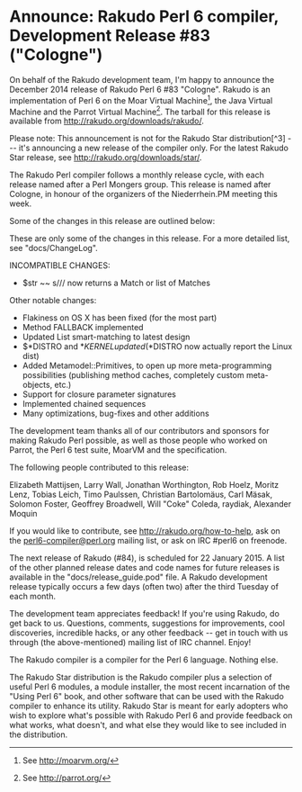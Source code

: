 # Announce: Rakudo Perl 6 compiler, Development Release #83 ("Cologne")

On behalf of the Rakudo development team, I'm happy to announce the
December 2014 release of Rakudo Perl 6 #83 "Cologne". Rakudo is an
implementation of Perl 6 on the Moar Virtual Machine[^1], the Java Virtual
Machine and the Parrot Virtual Machine[^2]. The tarball for this release
is available from <http://rakudo.org/downloads/rakudo/>.

Please note: This announcement is not for the Rakudo Star
distribution[^3] --- it's announcing a new release of the compiler
only. For the latest Rakudo Star release, see
<http://rakudo.org/downloads/star/>.

The Rakudo Perl compiler follows a monthly release cycle, with each
release named after a Perl Mongers group. This release is named after
Cologne, in honour of the organizers of the Niederrhein.PM meeting this week.

Some of the changes in this release are outlined below:

These are only some of the changes in this release. For a more
detailed list, see "docs/ChangeLog".

INCOMPATIBLE CHANGES:
+ $str ~~ s/// now returns a Match or list of Matches

Other notable changes:
+ Flakiness on OS X has been fixed (for the most part)
+ Method FALLBACK implemented
+ Updated List smart-matching to latest design
+ $*DISTRO and $*KERNEL updated ($*DISTRO now actually report the Linux dist)
+ Added Metamodel::Primitives, to open up more meta-programming possibilities
  (publishing method caches, completely custom meta-objects, etc.)
+ Support for closure parameter signatures
+ Implemented chained sequences
+ Many optimizations, bug-fixes and other additions

The development team thanks all of our contributors and sponsors for
making Rakudo Perl possible, as well as those people who worked on
Parrot, the Perl 6 test suite, MoarVM and the specification.

The following people contributed to this release:

Elizabeth Mattijsen, Larry Wall, Jonathan Worthington, Rob Hoelz, Moritz Lenz,
Tobias Leich, Timo Paulssen, Christian Bartolomäus, Carl Mäsak, Solomon Foster,
Geoffrey Broadwell, Will "Coke" Coleda, raydiak, Alexander Moquin

If you would like to contribute, see <http://rakudo.org/how-to-help>,
ask on the <perl6-compiler@perl.org> mailing list, or ask on IRC
\#perl6 on freenode.

The next release of Rakudo (#84), is scheduled for 22 January 2015.
A list of the other planned release dates and code names for future
releases is available in the "docs/release_guide.pod" file. A Rakudo
development release typically occurs a few days (often two) after the
third Tuesday of each month.

The development team appreciates feedback! If you're using Rakudo, do
get back to us. Questions, comments, suggestions for improvements, cool
discoveries, incredible hacks, or any other feedback -- get in touch with
us through (the above-mentioned) mailing list of IRC channel. Enjoy!

[^1]: See <http://moarvm.org/>

[^2]: See <http://parrot.org/>

[^2]: What's the difference between the Rakudo compiler and the Rakudo
Star distribution?

The Rakudo compiler is a compiler for the Perl 6 language.
Nothing else.

The Rakudo Star distribution is the Rakudo compiler plus a selection
of useful Perl 6 modules, a module installer, the most recent
incarnation of the "Using Perl 6" book, and other software that can
be used with the Rakudo compiler to enhance its utility.  Rakudo Star
is meant for early adopters who wish to explore what's possible with
Rakudo Perl 6 and provide feedback on what works, what doesn't, and
what else they would like to see included in the distribution.
